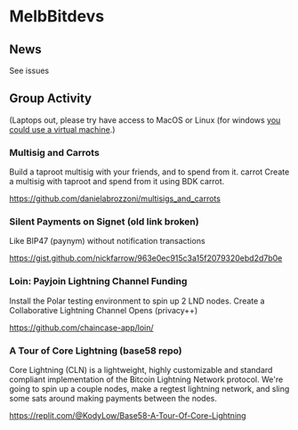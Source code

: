 # MelbBitdevs

## News
See issues

## Group Activity
(Laptops out, please try have access to MacOS or Linux (for windows [you could use a virtual machine](https://www.makeuseof.com/tag/install-linux-windows-vmware-virtual-machine/).)

###  Multisig and Carrots
Build a taproot multisig with your friends, and to spend from it. carrot Create a multisig with taproot and spend from it using BDK carrot.

https://github.com/danielabrozzoni/multisigs_and_carrots

###  Silent Payments on Signet (old link broken)
Like BIP47 (paynym) without notification transactions

https://gist.github.com/nickfarrow/963e0ec915c3a15f2079320ebd2d7b0e

###  Loin: Payjoin Lightning Channel Funding
Install the Polar testing environment to spin up 2 LND nodes.
Create a Collaborative Lightning Channel Opens (privacy++)

https://github.com/chaincase-app/loin/

###  A Tour of Core Lightning (base58 repo)
Core Lightning (CLN) is a lightweight, highly customizable and standard compliant implementation of the Bitcoin Lightning Network protocol. We're going to spin up a couple nodes, make a regtest lightning network, and sling some sats around making payments between the nodes. 

https://replit.com/@KodyLow/Base58-A-Tour-Of-Core-Lightning


